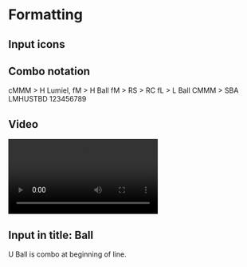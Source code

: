 # Formatting

## Input icons

<embed light><embed medium><embed heavy><embed unique>
<embed skill><embed throw><embed block><embed dash>
<embed d7><embed d8><embed d9>
<embed d4><embed d5><embed d6>
<embed d1><embed d2><embed d3>
<embed d236><embed d214>

## Combo notation

<combo>cMMM > H Lumiel, fM > H Ball</combo>
<combo>fM > RS > RC</combo>
<combo>fL > L Ball</combo>
<combo>CMMM > SBA</combo>
<combo>LMHUSTBD</combo>
<combo>123456789</combo>

## Video

<video src="/assets/videos/oki-5U-safe-jump.mp4"></video>

## Input in title: <embed unique/> Ball

<p><combo>U Ball</combo> is combo at beginning of line.</p>
